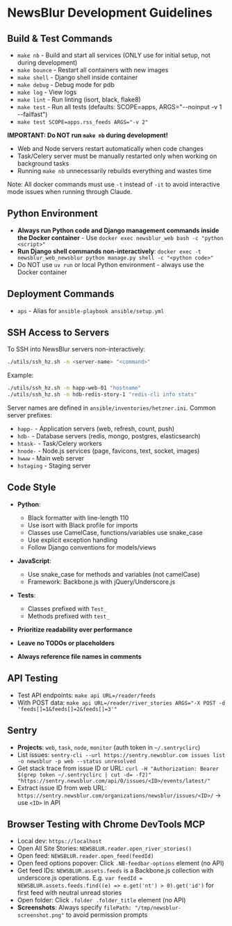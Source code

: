 # NewsBlur Development Guidelines

## Build & Test Commands
- `make nb` - Build and start all services (ONLY use for initial setup, not during development)
- `make bounce` - Restart all containers with new images
- `make shell` - Django shell inside container
- `make debug` - Debug mode for pdb
- `make log` - View logs
- `make lint` - Run linting (isort, black, flake8)
- `make test` - Run all tests (defaults: SCOPE=apps, ARGS="--noinput -v 1 --failfast")
- `make test SCOPE=apps.rss_feeds ARGS="-v 2"`

**IMPORTANT: Do NOT run `make nb` during development!**
- Web and Node servers restart automatically when code changes
- Task/Celery server must be manually restarted only when working on background tasks
- Running `make nb` unnecessarily rebuilds everything and wastes time

Note: All docker commands must use `-t` instead of `-it` to avoid interactive mode issues when running through Claude.

## Python Environment
- **Always run Python code and Django management commands inside the Docker container** - Use `docker exec newsblur_web bash -c "python <script>"`
- **Run Django shell commands non-interactively**: `docker exec -t newsblur_web_newsblur python manage.py shell -c "<python code>"`
- Do NOT use `uv run` or local Python environment - always use the Docker container

## Deployment Commands
- `aps` - Alias for `ansible-playbook ansible/setup.yml`

## SSH Access to Servers
To SSH into NewsBlur servers non-interactively:
```bash
./utils/ssh_hz.sh -n <server-name> "<command>"
```

Example:
```bash
./utils/ssh_hz.sh -n happ-web-01 "hostname"
./utils/ssh_hz.sh -n hdb-redis-story-1 "redis-cli info stats"
```

Server names are defined in `ansible/inventories/hetzner.ini`. Common server prefixes:
- `happ-` - Application servers (web, refresh, count, push)
- `hdb-` - Database servers (redis, mongo, postgres, elasticsearch)
- `htask-` - Task/Celery workers
- `hnode-` - Node.js services (page, favicons, text, socket, images)
- `hwww` - Main web server
- `hstaging` - Staging server

## Code Style
- **Python**: 
  - Black formatter with line-length 110
  - Use isort with Black profile for imports
  - Classes use CamelCase, functions/variables use snake_case
  - Use explicit exception handling
  - Follow Django conventions for models/views

- **JavaScript**: 
  - Use snake_case for methods and variables (not camelCase)
  - Framework: Backbone.js with jQuery/Underscore.js

- **Tests**:
  - Classes prefixed with `Test_`
  - Methods prefixed with `test_`

- **Prioritize readability over performance**
- **Leave no TODOs or placeholders**
- **Always reference file names in comments**

## API Testing
- Test API endpoints: `make api URL=/reader/feeds`
- With POST data: `make api URL=/reader/river_stories ARGS="-X POST -d 'feeds[]=1&feeds[]=2&feeds[]=3'"`

## Sentry
- **Projects**: `web`, `task`, `node`, `monitor` (auth token in `~/.sentryclirc`)
- List issues: `sentry-cli --url https://sentry.newsblur.com issues list -o newsblur -p web --status unresolved`
- Get stack trace from issue ID or URL: `curl -H "Authorization: Bearer $(grep token ~/.sentryclirc | cut -d= -f2)" "https://sentry.newsblur.com/api/0/issues/<ID>/events/latest/"`
- Extract issue ID from web URL: `https://sentry.newsblur.com/organizations/newsblur/issues/<ID>/` → use `<ID>` in API

## Browser Testing with Chrome DevTools MCP
- Local dev: `https://localhost`
- Open All Site Stories: `NEWSBLUR.reader.open_river_stories()`
- Open feed: `NEWSBLUR.reader.open_feed(feedId)`
- Open feed options popover: Click `.NB-feedbar-options` element (no API)
- Get feed IDs: `NEWSBLUR.assets.feeds` is a Backbone.js collection with underscore.js operations. E.g. `var feedId = NEWSBLUR.assets.feeds.find((e) => e.get('nt') > 0).get('id')` for first feed with neutral unread stories
- Open folder: Click `.folder .folder_title` element (no API)
- **Screenshots**: Always specify `filePath: "/tmp/newsblur-screenshot.png"` to avoid permission prompts
